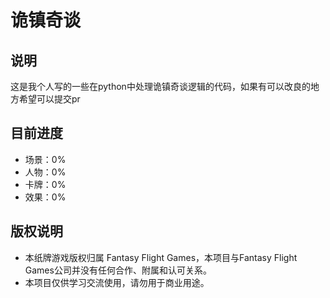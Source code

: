 <!-- markdownlint-disable MD026 MD031 MD033 MD036 MD041 MD046 MD051 -->
# 诡镇奇谈

## 说明

这是我个人写的一些在python中处理诡镇奇谈逻辑的代码，如果有可以改良的地方希望可以提交pr

## 目前进度

- 场景：0%
- 人物：0%
- 卡牌：0%
- 效果：0%

## 版权说明

- 本纸牌游戏版权归属 Fantasy Flight Games，本项目与Fantasy Flight Games公司并没有任何合作、附属和认可关系。
- 本项目仅供学习交流使用，请勿用于商业用途。
